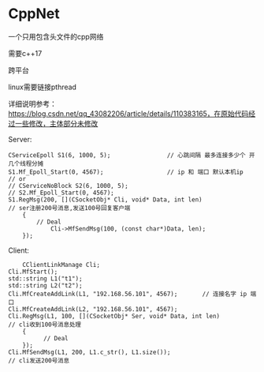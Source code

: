 # CppNet
一个只用包含头文件的cpp网络

需要c++17

跨平台

linux需要链接pthread

详细说明参考：https://blog.csdn.net/qq_43082206/article/details/110383165，在原始代码经过一些修改，主体部分未修改

Server:


	CServiceEpoll S1(6, 1000, 5);                // 心跳间隔 最多连接多少个 开几个线程分摊
	S1.Mf_Epoll_Start(0, 4567);                  // ip 和 端口 默认本机ip
	// or
	// CServiceNoBlock S2(6, 1000, 5);
	// S2.Mf_Epoll_Start(0, 4567);
	S1.RegMsg(200, [](CSocketObj* Cli, void* Data, int len)                // ser注册200号消息,发送100号回复客户端
		{
  			// Deal
     			Cli->MfSendMsg(100, (const char*)Data, len);
		});

Client:


    	CClientLinkManage Cli;
	Cli.MfStart();
	std::string L1("t1");
	std::string L2("t2");
	Cli.MfCreateAddLink(L1, "192.168.56.101", 4567);       // 连接名字 ip 端口
	Cli.MfCreateAddLink(L2, "192.168.56.101", 4567);
	Cli.RegMsg(L1, 100, [](CSocketObj* Ser, void* Data, int len)             // cli收到100号消息处理 
		{
              // Deal
		});
	Cli.MfSendMsg(L1, 200, L1.c_str(), L1.size());                           // cli发送200号消息
